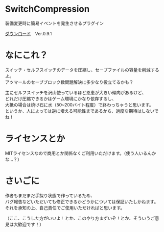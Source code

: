 # SwitchCompression
装備変更時に簡易イベントを発生させるプラグイン

[ダウンロード](https://raw.githubusercontent.com/hichi-gamebuild/RPGMakerMZ/main/SwitchCompression.js)　Ver.0.9.1

# なにこれ？
スイッチ・セルフスイッチのデータを圧縮し、セーブファイルの容量を削減するよ。  
アツマールのセーブブロック数問題解決に多少なり役立てるかも？

主にセルフスイッチを沢山使っているほど恩恵が大きい傾向があるけど、  
どれだけ圧縮できるかはゲーム環境にかなり依存するし、  
大抵の場合は焼け石に水（50~200バイト程度）で終わっちゃうと思います。  
というか、人によっては逆に増える可能性まであるから、過度な期待はしないでね！

# ライセンスとか
MITライセンスなので商用とか関係なくご利用いただけます。（使う人いるんかな…？）

# さいごに
作者もまだまだ手探り状態で作っているため、  
バグ報告などいただいても修正できるかどうかについては保証いたしかねます。  
それを承知の上、自己責任でご使用いただければと思います。

（ここ、こうした方がいいよ！とか、このやり方まずいぞ！とか、そういうご意見は大歓迎です！）

